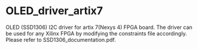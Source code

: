 # OLED_driver_artix7
OLED (SSD1306) I2C driver for artix 7(Nexys 4) FPGA board. 
The driver can be used for any Xilinx FPGA by modifying the constraints file accordingly. 
Please refer to SSD1306_documentation.pdf. 
